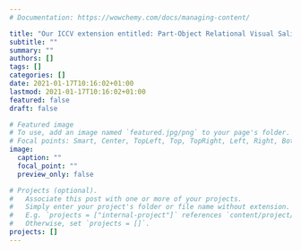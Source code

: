 ```yaml
---
# Documentation: https://wowchemy.com/docs/managing-content/

title: "Our ICCV extension entitled: Part-Object Relational Visual Saliency is accepted by IEEE Transactions on Pattern Analysis and Machine Intelligence"
subtitle: ""
summary: ""
authors: []
tags: []
categories: []
date: 2021-01-17T10:16:02+01:00
lastmod: 2021-01-17T10:16:02+01:00
featured: false
draft: false

# Featured image
# To use, add an image named `featured.jpg/png` to your page's folder.
# Focal points: Smart, Center, TopLeft, Top, TopRight, Left, Right, BottomLeft, Bottom, BottomRight.
image:
  caption: ""
  focal_point: ""
  preview_only: false

# Projects (optional).
#   Associate this post with one or more of your projects.
#   Simply enter your project's folder or file name without extension.
#   E.g. `projects = ["internal-project"]` references `content/project/deep-learning/index.md`.
#   Otherwise, set `projects = []`.
projects: []
---
```

